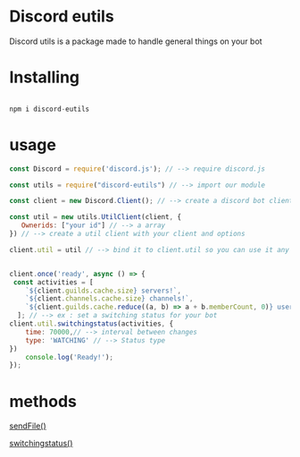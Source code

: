 # Discord eutils

Discord utils is a package made to handle general things on your bot

# Installing

```js

npm i discord-eutils

```

# usage 

```js
const Discord = require('discord.js'); // --> require discord.js

const utils = require("discord-eutils") // --> import our module

const client = new Discord.Client(); // --> create a discord bot client

const util = new utils.UtilClient(client, {
   Ownerids: ["your id"] // --> a array
}) // --> create a util client with your client and options

client.util = util // --> bind it to client.util so you can use it any were 


client.once('ready', async () => {
 const activities = [
    `${client.guilds.cache.size} servers!`,
    `${client.channels.cache.size} channels!`,
    `${client.guilds.cache.reduce((a, b) => a + b.memberCount, 0)} users!`
  ]; // --> ex : set a switching status for your bot
client.util.switchingstatus(activities, {
    time: 70000,// --> interval between changes
    type: 'WATCHING' // --> Status type
})
	console.log('Ready!');
});


```

# methods 



[sendFile()](https://github.com/typicalninja493/discord-utils/blob/master/examples/sendFile/sendFilehelp.md)

[switchingstatus()](https://github.com/typicalninja493/discord-utils/blob/master/examples/switchingstatus/switchingstatus.md)



